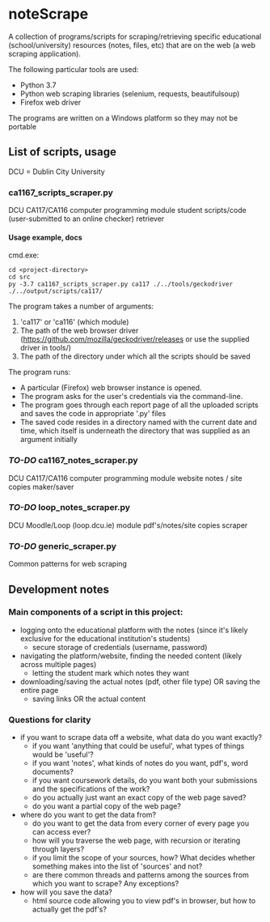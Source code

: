 # noteScrape

A collection of programs/scripts for scraping/retrieving specific educational (school/university) resources (notes, files, etc) that are on the web (a web scraping application).

The following particular tools are used:
* Python 3.7
* Python web scraping libraries (selenium, requests, beautifulsoup)
* Firefox web driver

The programs are written on a Windows platform so they may not be portable


## List of scripts, usage

DCU = Dublin City University


### ca1167_scripts_scraper.py 
DCU CA117/CA116 computer programming module student scripts/code (user-submitted to an online checker) retriever


#### Usage example, docs

cmd.exe:
```
cd <project-directory>
cd src
py -3.7 ca1167_scripts_scraper.py ca117 ./../tools/geckodriver ./../output/scripts/ca117/
```


The program takes a number of arguments:
1. 'ca117' or 'ca116' (which module)
2.  The path of the web browser driver (https://github.com/mozilla/geckodriver/releases or use the supplied driver in tools/)
3. The path of the directory under which all the scripts should be saved


The program runs:
* A particular (Firefox) web browser instance is opened.
* The program asks for the user's credentials via the command-line.
* The program goes through each report page of all the uploaded scripts and saves the code in appropriate '.py' files
* The saved code resides in a directory named with the current date and time, which itself is underneath the directory that was supplied as an argument initially


### _TO-DO_ ca1167_notes_scraper.py
DCU CA117/CA116 computer programming module website notes / site copies maker/saver


### _TO-DO_ loop_notes_scraper.py
DCU Moodle/Loop (loop.dcu.ie) module pdf's/notes/site copies scraper


### _TO-DO_ generic_scraper.py
Common patterns for web scraping


## Development notes

### Main components of a script in this project:
* logging onto the educational platform with the notes (since it's likely exclusive for the educational institution's students)
    * secure storage of credentials (username, password)
* navigating the platform/website, finding the needed content (likely across multiple pages)
    * letting the student mark which notes they want
* downloading/saving the actual notes (pdf, other file type) OR saving the entire page
   * saving links OR the actual content


### Questions for clarity
* if you want to scrape data off a website, what data do you want exactly?
   * if you want 'anything that could be useful', what types of things would be 'useful'?
   * if you want 'notes', what kinds of notes do you want, pdf's, word documents?
   * if you want coursework details, do you want both your submissions and the specifications of the work?
   * do you actually just want an exact copy of the web page saved?
   * do you want a partial copy of the web page?
* where do you want to get the data from?
   * do you want to get the data from every corner of every page you can access ever?
   * how will you traverse the web page, with recursion or iterating through layers?
   * if you limit the scope of your sources, how? What decides whether something makes into the list of 'sources' and not?
   * are there common threads and patterns among the sources from which you want to scrape? Any exceptions?
* how will you save the data?
   * html source code allowing you to view pdf's in browser, but how to actually get the pdf's?
